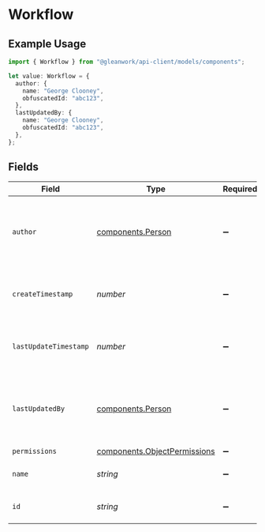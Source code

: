 # Workflow

## Example Usage

```typescript
import { Workflow } from "@gleanwork/api-client/models/components";

let value: Workflow = {
  author: {
    name: "George Clooney",
    obfuscatedId: "abc123",
  },
  lastUpdatedBy: {
    name: "George Clooney",
    obfuscatedId: "abc123",
  },
};
```

## Fields

| Field                                                                        | Type                                                                         | Required                                                                     | Description                                                                  | Example                                                                      |
| ---------------------------------------------------------------------------- | ---------------------------------------------------------------------------- | ---------------------------------------------------------------------------- | ---------------------------------------------------------------------------- | ---------------------------------------------------------------------------- |
| `author`                                                                     | [components.Person](../../models/components/person.md)                       | :heavy_minus_sign:                                                           | N/A                                                                          | {<br/>"name": "George Clooney",<br/>"obfuscatedId": "abc123"<br/>}           |
| `createTimestamp`                                                            | *number*                                                                     | :heavy_minus_sign:                                                           | Server Unix timestamp of the creation time.                                  |                                                                              |
| `lastUpdateTimestamp`                                                        | *number*                                                                     | :heavy_minus_sign:                                                           | Server Unix timestamp of the last update time.                               |                                                                              |
| `lastUpdatedBy`                                                              | [components.Person](../../models/components/person.md)                       | :heavy_minus_sign:                                                           | N/A                                                                          | {<br/>"name": "George Clooney",<br/>"obfuscatedId": "abc123"<br/>}           |
| `permissions`                                                                | [components.ObjectPermissions](../../models/components/objectpermissions.md) | :heavy_minus_sign:                                                           | N/A                                                                          |                                                                              |
| `name`                                                                       | *string*                                                                     | :heavy_minus_sign:                                                           | The name of the workflow.                                                    |                                                                              |
| `id`                                                                         | *string*                                                                     | :heavy_minus_sign:                                                           | The ID of the workflow.                                                      |                                                                              |